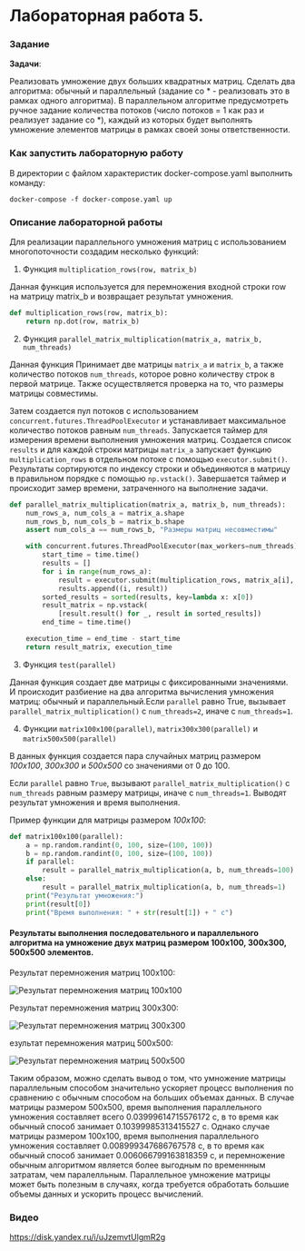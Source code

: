 
# Лабораторная работа 5. 

### Задание

**Задачи**:

Реализовать умножение двух больших квадратных матриц.
Сделать два алгоритма: обычный и параллельный (задание со * - реализовать это в рамках одного алгоритма). В параллельном алгоритме предусмотреть ручное задание количества потоков (число потоков = 1 как раз и реализует задание со *), каждый из которых будет выполнять умножение элементов матрицы в рамках своей зоны ответственности.


### Как запустить лабораторную работу
В директории с файлом характеристик docker-compose.yaml выполнить команду:
```
docker-compose -f docker-compose.yaml up
```

### Описание лабораторной работы

Для реализации параллельного умножения матриц с использованием многопоточности создадим несколько функций:

1. Функция `multiplication_rows(row, matrix_b)`

Данная функция используется для перемножения входной строки row на матрицу matrix_b и возвращает результат умножения.

```python
def multiplication_rows(row, matrix_b):
    return np.dot(row, matrix_b)
```

2. Функция `parallel_matrix_multiplication(matrix_a, matrix_b, num_threads)`

Данная функция Принимает две матрицы `matrix_a` и `matrix_b`, а также количество потоков `num_threads`, которое ровно количеству строк в первой матрице. Также осуществляется проверка на то, что размеры матрицы совместимы.

Затем создается пул потоков с использованием `concurrent.futures.ThreadPoolExecutor` и устанавливает максимальное количество потоков равным `num_threads`. Запускается таймер для измерения времени выполнения умножения матриц. Создается список `results` и
для каждой строки матрицы `matrix_a` запускает функцию `multiplication_rows` в отдельном потоке с помощью `executor.submit()`. Результаты сортируются по индексу строки и объединяются в матрицу  в правильном порядке с помощью `np.vstack()`. Завершается таймер и происходит замер времени, затраченного на выполнение задачи.

```python
def parallel_matrix_multiplication(matrix_a, matrix_b, num_threads):
    num_rows_a, num_cols_a = matrix_a.shape
    num_rows_b, num_cols_b = matrix_b.shape
    assert num_cols_a == num_rows_b, "Размеры матриц несовместимы"

    with concurrent.futures.ThreadPoolExecutor(max_workers=num_threads) as executor:
        start_time = time.time()
        results = []
        for i in range(num_rows_a):
            result = executor.submit(multiplication_rows, matrix_a[i], matrix_b)
            results.append((i, result))
        sorted_results = sorted(results, key=lambda x: x[0])
        result_matrix = np.vstack(
            [result.result() for _, result in sorted_results])
        end_time = time.time()

    execution_time = end_time - start_time
    return result_matrix, execution_time
```

3. Функция `test(parallel)`

Данная функция создает две матрицы с фиксированными значениями. И происходит разбиение на два алгоритма вычисления умножения матриц: обычный и параллельный.Если `parallel` равно True, вызывает `parallel_matrix_multiplication()` с `num_threads=2`, иначе с `num_threads=1`.

4. Функции `matrix100x100(parallel)`, `matrix300x300(parallel)` и `matrix500x500(parallel)`

В данных функция создается пара случайных матриц размером *100x100*, *300x300* и *500x500* со значениями от 0 до 100. 

Если `parallel` равно `True`, вызывают `parallel_matrix_multiplication()` с `num_threads` равным размеру матрицы, иначе с `num_threads=1`.
Выводят результат умножения и время выполнения.

Пример функции для матрицы размером *100x100*:

```python
def matrix100x100(parallel):
    a = np.random.randint(0, 100, size=(100, 100))
    b = np.random.randint(0, 100, size=(100, 100))
    if parallel:
        result = parallel_matrix_multiplication(a, b, num_threads=100)
    else:
        result = parallel_matrix_multiplication(a, b, num_threads=1)
    print("Результат умножения:")
    print(result[0])
    print("Время выполнения: " + str(result[1]) + " с")
```

#### Результаты выполнения последовательного и параллельного алгоритма на умножение двух матриц размером 100x100, 300x300, 500x500 элементов.
Результат перемножения матриц 100х100:

![Результат перемножения матриц 100х100](matrix100x100.jpg)

Результат перемножения матриц 300х300:

![Результат перемножения матриц 300х300](matrix300x300.jpg)

езультат перемножения матриц 500х500:

![Результат перемножения матриц 500х500](matrix500x500.jpg)

Таким образом, можно сделать вывод о том, что умножение матрицы параллельным способом значительно ускоряет процесс выполнения по сравнению с обычным способом на больших объемах данных. В случае матрицы размером 500х500, время выполнения параллельного умножения составляет всего 0.03999614715576172 с, в то время как обычный способ занимает 0.10399985313415527 с. Однако случае матрицы размером 100х100, время выполнения параллельного умножения составляет 0.008999347686767578 с, в то время как обычный способ занимает 0.006066799163818359 с, и перемножение обычным алгоритмом является более выгодным по временнным затратам, чем паралелльным.
Параллельное умножение матрицы может быть полезным в случаях, когда требуется обработать большие объемы данных и ускорить процесс вычислений.

### Видео 

https://disk.yandex.ru/i/uJzemvtUlgmR2g